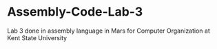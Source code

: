 # Assembly-Code-Lab-3
Lab 3 done in assembly language in Mars for Computer Organization at Kent State University
